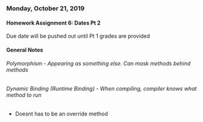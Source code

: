 ### Monday, October 21, 2019

#### Homework Assignment 6: Dates Pt 2
Due date will be pushed out until Pt 1 grades are provided



#### General Notes

###### Polymorphism - Appearing as something else. Can mask methods behind methods

###### Dynamic Binding (Runtime Binding) - When compiling, compiler knows what method to run
- Doesnt has to be an override method
